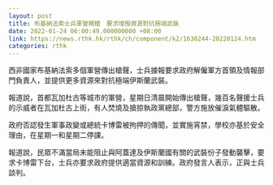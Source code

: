 ```yaml
---
layout: post
title: 布基納法索士兵軍營開槍　要求增撥資源對抗極端武裝
date: 2022-01-24 06:00:49.000000000 +08:00
link: https://news.rthk.hk/rthk/ch/component/k2/1630244-20220124.htm
categories: rthk
---
```


西非國家布基納法索多個軍營傳出槍聲，士兵據報要求政府解僱軍方首領及情報部門負責人，並提供更多資源來對抗極端伊斯蘭武裝。

報道說，首都瓦加杜古等城市的軍營，星期日清晨開始傳出槍聲，幾百名聲援士兵的示威者在瓦加杜古上街，有人焚燒及搶掠執政黨總部，警方施放催淚氣體驅散。

政府否認發生軍事政變或總統卡博雷被拘押的傳聞，並實施宵禁，學校亦基於安全理由，在星期一和星期二停課。

報道說，民眾不滿當局未能阻止與阿蓋達及伊斯蘭國有關的武裝份子發動襲擊，要求卡博雷下台，士兵亦要求政府提供適當資源和訓練。政府發言人表示，正與士兵談判。
